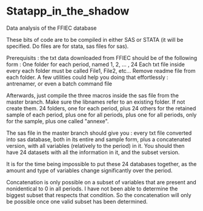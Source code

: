 # Statapp_in_the_shadow
Data analysis of the FFIEC database

These bits of code are to be compiled in either SAS or STATA (it will be specified. Do files are for stata, sas files for sas).

Prerequisits : the txt data downloaded from FFIEC should be of the following form :
One folder for each period, named 1, 2, ... , 24
Each txt file inside every each folder must be called File1, File2, etc...
Remove readme file from each folder.
A few utilities could help you doing that effortlessly : antrenamer, or even a batch command file

Afterwards, just compile the three macros inside the sas file from the master branch.
Make sure the libnames refer to an existing folder. If not create them.
24 folders, one for each period, plus 24 others for the retained sample of each period, plus one for all periods, plus one for all periods, only for the sample, plus one called "annexe".

The sas file in the master branch should give you : every txt file converted into sas database, both in its entire and sample form, plus a concatenated version, with all variables (relatively to the period) in it. You should then have 24 datasets with all the information in it, and the subset version.

It is for the time being impossible to put these 24 databases together, as the amount and type of variables change significantly over the period.

Concatenation is only possible on a subset of variables that are present and nonidentical to 0 in all periods. I have not been able to determine the biggest subset that respects that condition. So the concatenation will only be possible once one valid subset has been determined.
